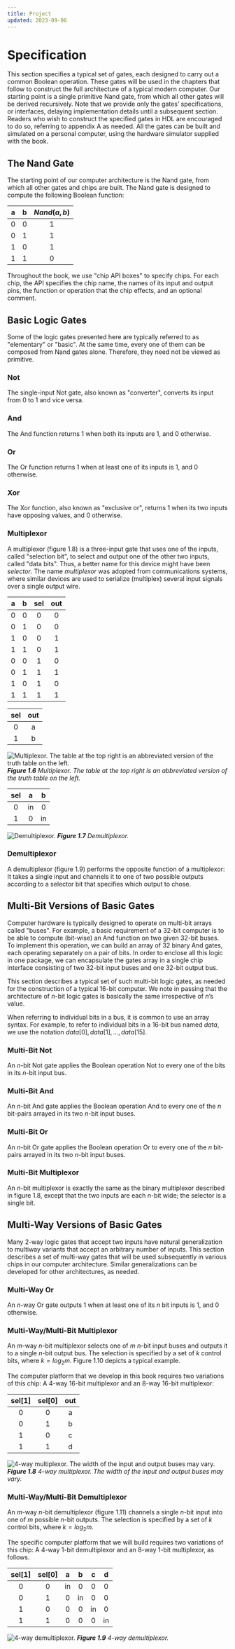 ```yaml
---
title: Project
updated: 2023-09-06
---
```


# Specification

This section specifies a typical set of gates, each designed to carry out a common
Boolean operation. These gates will be used in the chapters that follow to construct
the full architecture of a typical modern computer. Our starting point is a single
primitive Nand gate, from which all other gates will be derived recursively. Note that
we provide only the gates’ specifications, or interfaces, delaying implementation
details until a subsequent section. Readers who wish to construct the specified gates
in HDL are encouraged to do so, referring to appendix A as needed. All the gates
can be built and simulated on a personal computer, using the hardware simulator
supplied with the book.

## The Nand Gate

The starting point of our computer architecture is the Nand gate, from which all
other gates and chips are built. The Nand gate is designed to compute the following
Boolean function:

|  a  |  b  | $Nand(a, b)$ |
| :-: | :-: | :----------: |
|  0  |  0  |      1       |
|  0  |  1  |      1       |
|  1  |  0  |      1       |
|  1  |  1  |      0       |

Throughout the book, we use "chip API boxes" to specify chips. For each chip, the
API specifies the chip name, the names of its input and output pins, the function or
operation that the chip effects, and an optional comment.

## Basic Logic Gates

Some of the logic gates presented here are typically referred to as "elementary" or
"basic". At the same time, every one of them can be composed from Nand gates
alone. Therefore, they need not be viewed as primitive.

### Not

The single-input Not gate, also known as "converter", converts its input from
0 to 1 and vice versa.

### And

The And function returns 1 when both its inputs are 1, and 0 otherwise.

### Or

The Or function returns 1 when at least one of its inputs is 1, and 0 otherwise.

### Xor

The Xor function, also known as "exclusive or", returns 1 when its two inputs
have opposing values, and 0 otherwise.

### Multiplexor

A multiplexor (figure 1.8) is a three-input gate that uses one of the
inputs, called "selection bit", to select and output one of the other two inputs, called "data bits". Thus, a better name for this device might have been $selector$. The
name $multiplexor$ was adopted from communications systems, where similar
devices are used to serialize (multiplex) several input signals over a single output
wire.

|  a  |  b  | sel | out |
| :-: | :-: | :-: | :-: |
|  0  |  0  |  0  |  0  |
|  0  |  1  |  0  |  0  |
|  1  |  0  |  0  |  1  |
|  1  |  1  |  0  |  1  |
|  0  |  0  |  1  |  0  |
|  0  |  1  |  1  |  1  |
|  1  |  0  |  1  |  0  |
|  1  |  1  |  1  |  1  |

| sel | out |
| :-: | :-: |
|  0  |  a  |
|  1  |  b  |

![Multiplexor. The table at the top right is an abbreviated version of the truth table on the left.](/figures/figure1-6.svg 'Figure 1.6: Multiplexor. The table at the top right is an abbreviated version of the truth table on the left.')
_**Figure 1.6** Multiplexor. The table at the top right is an abbreviated version of the truth table on the left._

| sel |  a  |  b  |
| :-: | :-: | :-: |
|  0  | in  |  0  |
|  1  |  0  | in  |

![Demultiplexor.](/figures/figure1-7.svg 'Figure 1.7: Demultiplexor.')
_**Figure 1.7** Demultiplexor._

### Demultiplexor

A demultiplexor (figure 1.9) performs the opposite function of a
multiplexor: It takes a single input and channels it to one of two possible outputs
according to a selector bit that specifies which output to chose.

## Multi-Bit Versions of Basic Gates

Computer hardware is typically designed to operate on multi-bit arrays called
"buses". For example, a basic requirement of a 32-bit computer is to be able to
compute (bit-wise) an And function on two given 32-bit buses. To implement this
operation, we can build an array of 32 binary And gates, each operating separately on a pair of bits. In order to enclose all this logic in one package, we can encapsulate
the gates array in a single chip interface consisting of two 32-bit input buses and one
32-bit output bus.

This section describes a typical set of such multi-bit logic gates, as needed for the
construction of a typical 16-bit computer. We note in passing that the architecture of
$n$-bit logic gates is basically the same irrespective of $n$’s value.

When referring to individual bits in a bus, it is common to use an array syntax.
For example, to refer to individual bits in a 16-bit bus named $data$, we use the notation $data[0], data[1],..., data[15]$.

### Multi-Bit Not

An $n$-bit Not gate applies the Boolean operation Not to every one of
the bits in its $n$-bit input bus.

### Multi-Bit And

An $n$-bit And gate applies the Boolean operation And to every one
of the $n$ bit-pairs arrayed in its two $n$-bit input buses.

### Multi-Bit Or

An $n$-bit Or gate applies the Boolean operation Or to every one of the
$n$ bit-pairs arrayed in its two $n$-bit input buses.

### Multi-Bit Multiplexor

An $n$-bit multiplexor is exactly the same as the binary multiplexor described in figure 1.8, except that the two inputs are each $n$-bit wide; the
selector is a single bit.

## Multi-Way Versions of Basic Gates

Many 2-way logic gates that accept two inputs have natural generalization to multiway variants that accept an arbitrary number of inputs. This section describes a set
of multi-way gates that will be used subsequently in various chips in our computer
architecture. Similar generalizations can be developed for other architectures, as
needed.

### Multi-Way Or

An $n$-way Or gate outputs 1 when at least one of its $n$ bit inputs is 1,
and 0 otherwise.

### Multi-Way/Multi-Bit Multiplexor

An $m$-way $n$-bit multiplexor selects one of $m$ $n$-bit input buses and outputs it to a single $n$-bit output bus. The selection is specified by a set of $k$ control bits, where $k = log_2m$. Figure 1.10 depicts a typical example.

The computer platform that we develop in this book requires two variations of this
chip: A 4-way 16-bit multiplexor and an 8-way 16-bit multiplexor:

| sel[1] | sel[0] | out |
| :----: | :----: | :-: |
|   0    |   0    |  a  |
|   0    |   1    |  b  |
|   1    |   0    |  c  |
|   1    |   1    |  d  |

![4-way multiplexor. The width of the input and output buses may vary.](/figures/figure1-8.svg 'Figure 1.8: 4-way multiplexor. The width of the input and output buses may vary.')
_**Figure 1.8** 4-way multiplexor. The width of the input and output buses may vary._

### Multi-Way/Multi-Bit Demultiplexor

An $m$-way $n$-bit demultiplexor (figure 1.11)
channels a single $n$-bit input into one of $m$ possible $n$-bit outputs. The selection is specified by a set of $k$ control bits, where $k = log_2m$.

The specific computer platform that we will build requires two variations of this chip: A 4-way 1-bit demultiplexor and an 8-way 1-bit multiplexor, as follows.

| sel[1] | sel[0] |  a  |  b  |  c  |  d  |
| :----: | :----: | :-: | :-: | :-: | :-: |
|   0    |   0    | in  |  0  |  0  |  0  |
|   0    |   1    |  0  | in  |  0  |  0  |
|   1    |   0    |  0  |  0  | in  |  0  |
|   1    |   1    |  0  |  0  |  0  | in  |

![4-way demultiplexor.](/figures/figure1-9.svg 'Figure 1.9: 4-way demultiplexor.')
_**Figure 1.9** 4-way demultiplexor._
